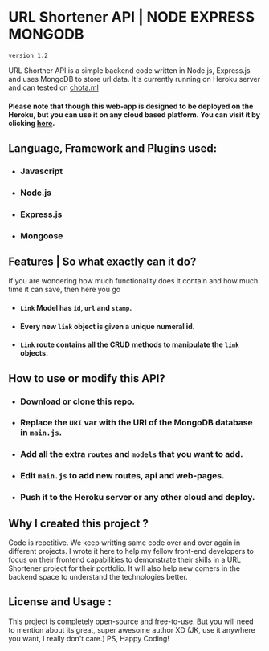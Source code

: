 # URL Shortener API | NODE EXPRESS MONGODB
`version 1.2`

URL Shortner API is a simple backend code written in Node.js, Express.js and uses MongoDB to store url data. It's currently running on Heroku server and can tested on [chota.ml](https://chota.ml)

#### Please note that though this web-app is designed to be deployed on the Heroku, but you can use it on any cloud based platform. You can visit it by clicking [here](https://chota.ml).

## Language, Framework and Plugins used:
- ### Javascript
- ### Node.js
- ### Express.js
- ### Mongoose

## Features | So what exactly can it do?

If you are wondering how much functionality does it contain and how much time it can save, then here you go
- #### `Link` Model has `id`, `url` and `stamp`.
- #### Every new `link` object is given a unique numeral id.
- #### `Link` route contains all the CRUD methods to manipulate the `link` objects.

## How to use or modify this API?
- ### Download or clone this repo.
- ### Replace the `URI` var with the URI of the MongoDB database in `main.js`.
- ### Add all the extra `routes` and `models` that you want to add.
- ### Edit `main.js` to add new routes, api and web-pages.
- ### Push it to the Heroku server or any other cloud and deploy.

## Why I created this project ?
Code is repetitive. We keep writting same code over and over again in different projects. I wrote it here to help my fellow front-end developers to focus on their frontend capabilities to demonstrate their skills in a URL Shortener project for their portfolio. It will also help new comers in the backend space to understand the technologies better.

## License and Usage :

This project is completely open-source and free-to-use. But you will need to mention about its great, super awesome author XD (JK, use it anywhere you want, I really don't care.) PS, Happy Coding! 
